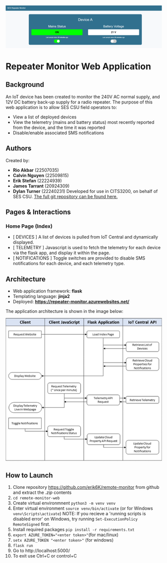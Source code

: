 ![REPEATER MONITOR](images/web_app.png)
# Repeater Monitor Web Application
## Background
An IoT device has been created to monitor the 240V AC normal supply, and 12V DC battery back-up supply for a radio repeater. The purpose of this web application is to allow SES CSU field operators to:
* View a list of deployed devices
* View the telemetry (mains and battery status) most recently reported from the device, and the time it was reported
* Disable/enable associated SMS notifications

## Authors
Created by:
* **Rio Akbar** (22507035)
* **Calvin Nguyen** (22509815)
* **Erik Stefan** (22224939)
* **James Tarrant** (20924309)
* **Dylan Turner** (22240231)
Developed for use in CITS3200, on behalf of SES CSU. 
[The full git repository can be found here.](https://github.com/tarrantja/remote-monitor-web)

## Pages & Interactions
### Home Page (Index)
* [ DEVICES ] A list of devices is pulled from IoT Central and dynamically displayed.  
* [ TELEMETRY ] Javascript is used to fetch the telemetry for each device via the flask app, and display it within the page.
* [ NOTIFICATIONS ] Toggle switches are provided to disable SMS notifications for each device, and each telemetry type.


## Architecture
* Web application framework: **flask**
* Templating language: **jinja2**
* Deployed: **https://repeater-monitor.azurewebsites.net/**

The application architecture is shown in the image below:

![APPLICATION OVERVIEW](images/overview.png)


## How to Launch
1. Clone repository https://github.com/erik6K/remote-monitor from github and extract the *.zip* contents
2.  `cd remote-monitor-web`
3. Create virtual environmnent `python3 -m venv venv`
4. Enter virtual environment `source venv/bin/activate` (or for Windows `venv\Scripts\activate`)
NOTE: If you recieve a 'running scripts is disabled error' on Windows, try running `Set-ExecutionPolicy RemoteSigned` first. 
5. Install required packages `pip install -r requirements.txt`
6. `export AZURE_TOKEN="<enter token>"`(for mac/linux)
8. `setx AZURE_TOKEN "<enter token>"` (for windows)
10. `flask run`
11. Go to http://localhost:5000/
12. To exit use Ctrl+C or control+C